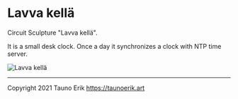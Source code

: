 # Lavva kellä
Circuit Sculpture "Lavva kellä".

It is a small desk clock. Once a day it synchronizes a clock with NTP time server.

![Lavva kellä](img/lavva-kellä-Tauno_Erik.jpg)
___

Copyright 2021 Tauno Erik https://taunoerik.art